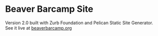 # Beaver Barcamp Site
Version 2.0 built with Zurb Foundation and Pelican Static Site Generator. See it live at [beaverbarcamp.org][1]

[1]: http://beaverbarcamp.org